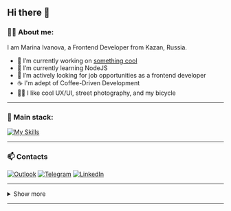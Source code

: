 ## Hi there 👋

### 👩‍💻  About me:

I am Marina Ivanova, a Frontend Developer from Kazan, Russia.

- 🔭 I’m currently working on [something cool](https://github.com/mari1647iv/personal-efficiency-helper)
- 🌱 I’m currently learning NodeJS
- :briefcase: I’m actively looking for job opportunities as a frontend developer
- ☕ I'm adept of Coffee-Driven Development
- 🚴‍♀️ I like cool UX/UI, street photography, and my bicycle

<hr />

### 🔧  Main stack:

[![My Skills](https://skillicons.dev/icons?i=html,css,js,react,redux,ts,nodejs,py,git,vscode,figma)](https://skillicons.dev)

<hr />

### 📫 Contacts

[![Outlook](https://img.shields.io/badge/Microsoft_Outlook-0078D4?style=for-the-badge&logo=microsoft-outlook&logoColor=white)](mailto:ima1647@outlook.com)
[![Telegram](https://img.shields.io/badge/Telegram-2CA5E0?style=for-the-badge&logo=telegram&logoColor=white)](https://t.me/mari1647iv)
[![LinkedIn](https://img.shields.io/badge/linkedin-%230077B5.svg?style=for-the-badge&logo=linkedin&logoColor=white)](https://www.linkedin.com/in/mari1647iv/)

<hr />

<!-- SHOW MORE -->
<details>
  <summary>
    Show more
    <hr />
  </summary>
  
  ### 📈  Some statistics:
  
  [<img src="https://github-readme-stats-mari1647iv.vercel.app/api?username=mari1647iv&theme=react&hide=stars&count_private=true&show_icons=true&bg_color=151515&ring_color=00e7ff"  title="GitHub Stats" alt="GitHub Stats" height="150"/>](https://github.com/anuraghazra/github-readme-stats) &nbsp; &nbsp; &nbsp;
  [<img src="https://github-readme-stats-mari1647iv.vercel.app/api/top-langs/?username=mari1647iv&exclude_repo=sentiment-analyzer,devops&layout=compact&langs_count=6&theme=react&bg_color=151515"  title="Top Langs" alt="Top Langs" height="150"/>](https://github.com/anuraghazra/github-readme-stats) &nbsp; &nbsp; &nbsp;
  [<img src="http://github-readme-streak-stats.herokuapp.com?user=mari1647iv&theme=black-ice" title="GitHub Streak" alt="GitHub Streak" width="437" />](https://git.io/streak-stats) &nbsp; &nbsp; &nbsp;

  ![Profile View Counter](https://komarev.com/ghpvc/?username=mari1647iv)
</details>
